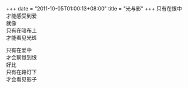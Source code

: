 +++
date = "2011-10-05T01:00:13+08:00"
title = "光与影"
+++
只有在恨中  
才能感受到爱  
就像  
只有在暗布上  
才能看见光斑  
  
只有在爱中  
才会察觉到恨  
好比  
只有在路灯下  
才会看见影子  